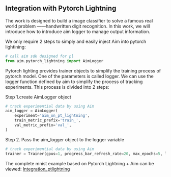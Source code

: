 ## Integration with Pytorch Lightning

The work is designed to build a image classifier to solve a famous real world problem ——handwritten digit recognition. In this work, we will introduce how to introduce aim logger to manage output information.

We only require 2 steps to simply and easily inject Aim into pytorch lightining:

```python
# call aim sdk designed for pl
from aim.pytorch_lightning import AimLogger
```

Pytorch lighting provides trainer objects to simplify the training process of pytorch model. One of the parameters is called logger. We can use the logger function defined by aim to simplify the process of tracking experiments. This process is divided into 2 steps:

Step 1.create AimLogger object 

```python
# track experimential data by using Aim
aim_logger = AimLogger(
    experiment='aim_on_pt_lightning',
    train_metric_prefix='train_',
    val_metric_prefix='val_',
)
```

Step 2. Pass the aim_logger object to the logger variable


```python
# track experimential data by using Aim
trainer = Trainer(gpus=1, progress_bar_refresh_rate=20, max_epochs=5, logger=aim_logger)
```
The complete mnist example based on Pytorch Lightning + Aim can be viewed: [Integration_ptlightning](https://colab.research.google.com/drive/1Kq3-6x0dd7gAVCsiaClJf1TfKnW-d64f?usp=sharing)

